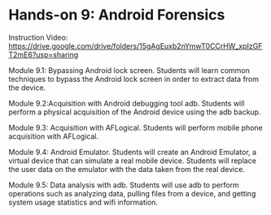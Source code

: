 # Hands-on 9: Android Forensics

Instruction Video:
https://drive.google.com/drive/folders/15gAgEuxb2nYmwT0CCrHW_xpIzGFT2mE6?usp=sharing

Module 9.1: Bypassing Android lock screen. Students will learn common techniques to bypass the Android lock screen in order to extract data from the device.


Module 9.2:Acquisition with Android debugging tool adb. Students will perform a physical acquisition of the Android device using the adb backup.


Module 9.3: Acquisition with AFLogical. Students will perform mobile phone acquisition with AFLogical.


Module 9.4: Android Emulator. Students will create an Android Emulator, a virtual device that can simulate a real mobile device. Students will replace the user data on the emulator with the data taken from the real device.


Module 9.5: Data analysis with adb. Students will use adb to perform operations such as analyzing data, pulling files from a device, and getting system usage statistics and wifi information.
